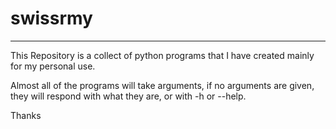 # swissrmy
---

This Repository is a collect of python programs that I have created mainly for my personal use.

Almost all of the programs will take arguments, if no arguments are given, they will respond with what they are, or with -h or --help.

Thanks
